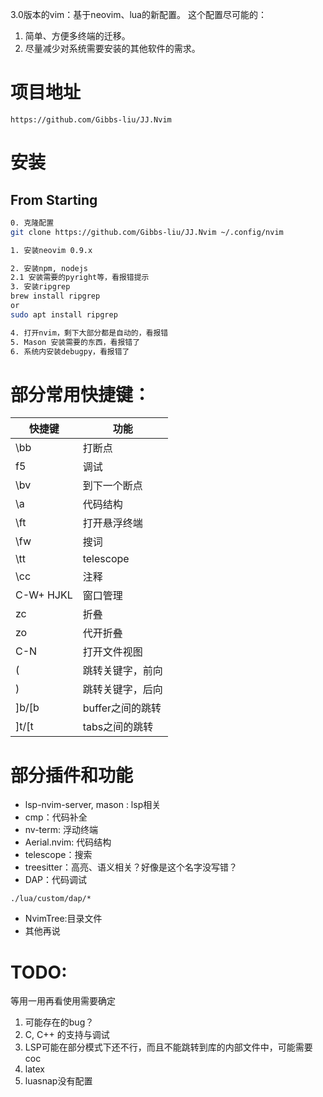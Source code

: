 
3.0版本的vim：基于neovim、lua的新配置。
这个配置尽可能的：
1. 简单、方便多终端的迁移。
2. 尽量减少对系统需要安装的其他软件的需求。


# 项目地址
```
https://github.com/Gibbs-liu/JJ.Nvim
```

# 安装

## From Starting
```bash
0. 克隆配置
git clone https://github.com/Gibbs-liu/JJ.Nvim ~/.config/nvim

1. 安装neovim 0.9.x

2. 安装npm, nodejs
2.1 安装需要的pyright等，看报错提示
3. 安装ripgrep
brew install ripgrep
or
sudo apt install ripgrep

4. 打开nvim，剩下大部分都是自动的，看报错
5. Mason 安装需要的东西，看报错了
6. 系统内安装debugpy，看报错了
```

# 部分常用快捷键：
|快捷键|功能|
|---|---|
|\bb|打断点|
|f5|调试|
|\bv|到下一个断点|
|\a|代码结构|
|\ft|打开悬浮终端|
|\fw|搜词|
|\tt|telescope|
|\cc|注释|
|C-W+ HJKL|窗口管理|
|zc|折叠|
|zo|代开折叠|
|C-N|打开文件视图|
|(|跳转关键字，前向|
|)|跳转关键字，后向|
|]b/[b|buffer之间的跳转|
|]t/[t|tabs之间的跳转|

# 部分插件和功能

- lsp-nvim-server, mason : lsp相关
- cmp：代码补全
- nv-term: 浮动终端
- Aerial.nvim: 代码结构
- telescope：搜索
- treesitter：高亮、语义相关？好像是这个名字没写错？
- DAP：代码调试
```
./lua/custom/dap/*
```
- NvimTree:目录文件
- 其他再说

# TODO:
等用一用再看使用需要确定
1. 可能存在的bug？
2. C, C++ 的支持与调试
3. LSP可能在部分模式下还不行，而且不能跳转到库的内部文件中，可能需要coc
4. latex
5. luasnap没有配置




